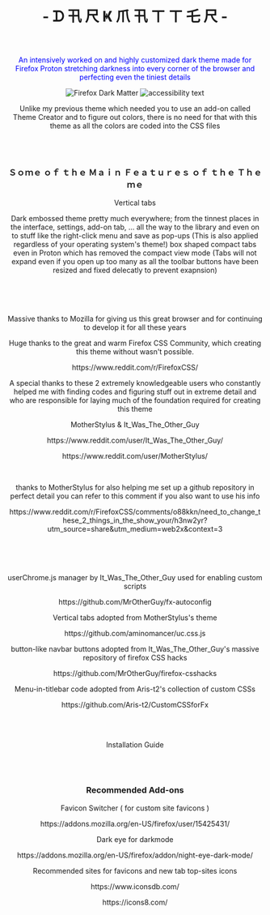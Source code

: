 <h1><p align="center">- ᗪ 卂 尺 Ҝ  爪 卂 ㄒ ㄒ 乇 尺 - </p></h1>
<br/>
<p align="center" style="color:blue" font-size:18px >An intensively worked on and highly customized dark theme made for Firefox Proton stretching darkness into every corner of the browser and perfecting even the tiniest details </p>
<p align="center">
  <img src="https://i.ibb.co/qYmrSN3/Dark-Matter.png" title="Firefox Dark Matter">
  <img src="https://i.ibb.co/QvtvhFt/Dark-Matter-3.png" alt="accessibility text">
</p>
<p align="center">Unlike my previous theme which needed you to use an add-on called Theme Creator and to figure out colors, there is no need for that with this theme as all the colors are coded into the CSS files</p>
<br/>
<br/>
<h3><p align="center">Ｓｏｍｅ ｏｆ ｔｈｅ Ｍａｉｎ Ｆｅａｔｕｒｅｓ ｏｆ ｔｈｅ Ｔｈｅｍｅ</p></h3>
<p align="center">Vertical tabs</p>
<p align="center">Dark embossed theme pretty much everywhere; from the tinnest places in the interface, settings, add-on tab, ... all the way to the library and even on to stuff like the right-click menu and save as pop-ups (This is also applied regardless of your operating system's theme!)
box shaped compact tabs even in Proton which has removed the compact view mode (Tabs will not expand even if you open up too many as all the toolbar buttons have been resized and fixed delecatly to prevent exapnsion)</p>
<br/>
<br/>
<br/>
<p align="center">Massive thanks to Mozilla for giving us this great browser and for continuing to develop it for all these years</p> 
<p align="center">Huge thanks to the great and warm Firefox CSS Community, which creating this theme without wasn't possible.</p>
<p align="center">https://www.reddit.com/r/FirefoxCSS/</p>
<p align="center">A special thanks to these 2 extremely knowledgeable users who constantly helped me with finding codes and figuring stuff out in extreme detail and who are responsible for laying much of the foundation required for creating this theme</p>
<p align="center">MotherStylus & It_Was_The_Other_Guy</p>
<p align="center">https://www.reddit.com/user/It_Was_The_Other_Guy/</p>
<p align="center">https://www.reddit.com/user/MotherStylus/</p>
<br/>
<p align="center">thanks to MotherStylus for also helping me set up a github repository in perfect detail
you can refer to this comment if you also want to use his info</p>
<p align="center">https://www.reddit.com/r/FirefoxCSS/comments/o88kkn/need_to_change_these_2_things_in_the_show_your/h3nw2yr?utm_source=share&utm_medium=web2x&context=3</p>
<br/>
<br/>
<br/>
<p align="center">userChrome.js manager by It_Was_The_Other_Guy used for enabling custom scripts
<p align="center">https://github.com/MrOtherGuy/fx-autoconfig</p>

<p align="center">Vertical tabs adopted from MotherStylus's theme</p>
<p align="center">https://github.com/aminomancer/uc.css.js</p>

<p align="center">button-like navbar buttons adopted from It_Was_The_Other_Guy's massive repository of firefox CSS hacks</p>
<p align="center">https://github.com/MrOtherGuy/firefox-csshacks</p>

<p align="center">Menu-in-titlebar code adopted from Aris-t2's collection of custom CSSs</p>
<p align="center">https://github.com/Aris-t2/CustomCSSforFx</p>
<br/>
<br/>
<p align="center">Installation Guide</p>
<br/>
<br/>
<h3><p align="center">Recommended Add-ons</p></h3>
<p align="center">Favicon Switcher ( for custom site favicons )</p>
<p align="center">https://addons.mozilla.org/en-US/firefox/user/15425431/</p>
<p align="center">Dark eye for darkmode</p>
<p align="center">https://addons.mozilla.org/en-US/firefox/addon/night-eye-dark-mode/</p>
<p align="center">Recommended sites for favicons and new tab top-sites icons</p>
<p align="center">https://www.iconsdb.com/</p>
<p align="center">https://icons8.com/</p>

